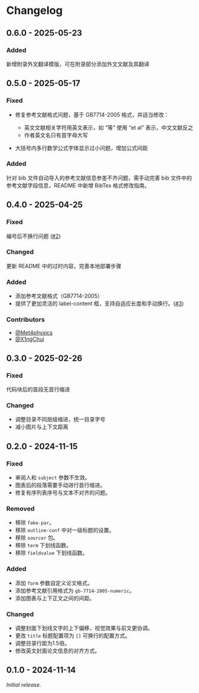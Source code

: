 # Changelog

## 0.6.0 - 2025-05-23

### Added

新增附录外文翻译模版，可在附录部分添加外文文献及其翻译

## 0.5.0 - 2025-05-17

### Fixed

- 修复参考文献格式问题，基于 GB7714-2005 格式，并适当修改：
    
    - 英文文献相关字符用英文表示，如 “等” 使用 “et al” 表示，中文文献反之
    - 作者英文名只有首字母大写

- 大括号内多行数学公式字体显示过小问题，增加公式间距

### Added

针对 bib 文件自动导入的参考文献信息参差不齐问题，需手动完善 bib 文件中的参考文献字段信息，README 中新增 BibTex 格式修改指南。

## 0.4.0 - 2025-04-25

### Fixed

编号后不换行问题 ([#2](https://github.com/shaneworld/HHU-Thesis-Template/pull/2))

### Changed

更新 README 中的过时内容，完善本地部署步骤

### Added

- 添加参考文献格式（GB7714-2005）
- 提供了更加灵活的 label-content 框，支持自适应长度和手动换行。([#3](https://github.com/shaneworld/HHU-Thesis-Template/pull/3))

### Contributors

- [@Met4physics](https://github.com/Met4physics)
- [@X1ngChui](https://github.com/X1ngChui)

## 0.3.0 - 2025-02-26

### Fixed

代码块后的首段无首行缩进

### Changed

- 调整目录不同层级缩进，统一目录字号
- 减小图片与上下文距离

## 0.2.0 - 2024-11-15

### Fixed

- 审阅人和 `subject` 参数不生效。
- 图表后的段落需要手动进行首行缩进。
- 修复有序列表序号与文本不对齐的问题。

### Removed

- 移除 `fake-par`。
- 移除 `outline-conf` 中对一级标题的设置。
- 移除 `sourcer` 包。
- 移除 `term` 下划线函数。
- 移除 `fieldvalue` 下划线函数。

### Added

- 添加 `form` 参数自定义论文格式。
- 添加参考文献引用格式为 `gb-7714-2005-numeric`。
- 添加图表与上下正文之间的间距。

### Changed

- 调整封面下划线文字的上下偏移，视觉效果与前文更协调。
- 更改 `title` 标题配置项为 `[]` 可换行的配置方式。
- 调整目录行距为1.5倍。
- 修改英文封面论文信息的对齐方式。


## 0.1.0 - 2024-11-14

_Initial release._

[0.1.0]: https://github.com/shaneworld/HHU-Thesis-Template/releases/tag/v0.1.0
